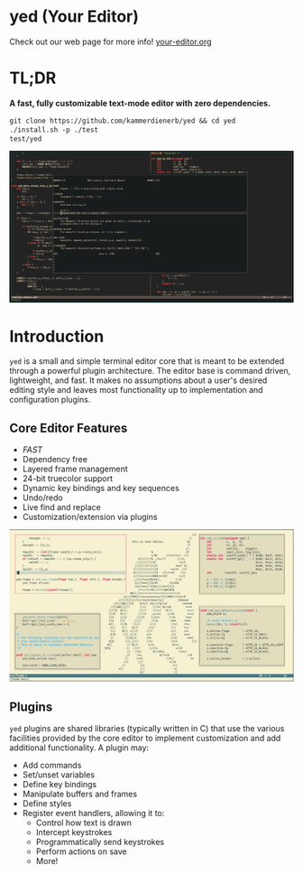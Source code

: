 # yed (Your Editor)

Check out our web page for more info!
[your-editor.org](https://your-editor.org)

# TL;DR
**A fast, fully customizable text-mode editor with zero dependencies.**
```
git clone https://github.com/kammerdienerb/yed && cd yed
./install.sh -p ./test
test/yed
```

![yed](screenshots/1.png)

# Introduction
`yed` is a small and simple terminal editor core that is meant to be extended through a powerful plugin architecture.
The editor base is command driven, lightweight, and fast.
It makes no assumptions about a user's desired editing style and leaves most functionality up to implementation and configuration plugins.
## Core Editor Features
- _FAST_
- Dependency free
- Layered frame management
- 24-bit truecolor support
- Dynamic key bindings and key sequences
- Undo/redo
- Live find and replace
- Customization/extension via plugins

![yed](screenshots/2.png)

## Plugins
`yed` plugins are shared libraries (typically written in C) that use the various facilities provided by the core editor to implement customization and add additional functionality.
A plugin may:
- Add commands
- Set/unset variables
- Define key bindings
- Manipulate buffers and frames
- Define styles
- Register event handlers, allowing it to:
    - Control how text is drawn
    - Intercept keystrokes
    - Programmatically send keystrokes
    - Perform actions on save
    - More!

